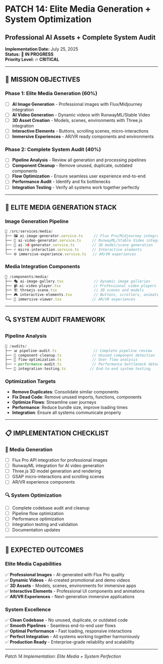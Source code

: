 # PATCH 14: Elite Media Generation + System Optimization
## Professional AI Assets + Complete System Audit

**Implementation Date:** July 25, 2025  
**Status:** 🔄 **IN PROGRESS**  
**Priority Level:** 🔥 **CRITICAL** 

---

## 🎯 **MISSION OBJECTIVES**

### **Phase 1: Elite Media Generation (60%)**
- [ ] **AI Image Generation** - Professional images with Flux/Midjourney integration
- [ ] **AI Video Generation** - Dynamic videos with RunwayML/Stable Video
- [ ] **3D Asset Creation** - Models, scenes, environments with Three.js integration
- [ ] **Interactive Elements** - Buttons, scrolling scenes, micro-interactions
- [ ] **Immersive Experiences** - AR/VR ready components and environments

### **Phase 2: Complete System Audit (40%)**
- [ ] **Pipeline Analysis** - Review all generation and processing pipelines
- [ ] **Component Cleanup** - Remove unused, duplicate, outdated components
- [ ] **Flow Optimization** - Ensure seamless user experience end-to-end
- [ ] **Performance Audit** - Identify and fix bottlenecks
- [ ] **Integration Testing** - Verify all systems work together perfectly

---

## 🎨 **ELITE MEDIA GENERATION STACK**

### **Image Generation Pipeline**
```typescript
📁 /src/services/media/
├── 🖼️ ai-image-generator.service.ts     // Flux Pro/Midjourney integration
├── 🎥 ai-video-generator.service.ts     // RunwayML/Stable Video integration  
├── 🗿 ai-3d-generator.service.ts        // 3D model/scene generation
├── ⚡ micro-interaction.service.ts      // Interactive elements
└── 🌐 immersive-experience.service.ts   // AR/VR experiences
```

### **Media Integration Components**
```typescript
📁 /components/media/
├── 🎭 ai-image-gallery.tsx              // Dynamic image galleries
├── 📹 ai-video-player.tsx               // Professional video players
├── 🏗️ threejs-scene.tsx                 // 3D scenes and models
├── 🎮 interactive-elements.tsx          // Buttons, scrollers, animations
└── 🥽 immersive-viewer.tsx              // AR/VR experiences
```

---

## 🔍 **SYSTEM AUDIT FRAMEWORK**

### **Pipeline Analysis**
```typescript
📁 /audits/
├── 📊 pipeline-audit.ts                 // Complete pipeline review
├── 🧹 component-cleanup.ts              // Unused component detection
├── 🔄 flow-optimization.ts              // User flow analysis
├── ⚡ performance-audit.ts              // Performance bottleneck detection
└── 🔗 integration-testing.ts           // End-to-end system testing
```

### **Optimization Targets**
- **Remove Duplicates**: Consolidate similar components
- **Fix Dead Code**: Remove unused imports, functions, components
- **Optimize Flows**: Streamline user journeys
- **Performance**: Reduce bundle size, improve loading times
- **Integration**: Ensure all systems communicate properly

---

## 📋 **IMPLEMENTATION CHECKLIST**

### **🎨 Media Generation**
- [ ] Flux Pro API integration for professional images
- [ ] RunwayML integration for AI video generation
- [ ] Three.js 3D model generation and rendering
- [ ] GSAP micro-interactions and scrolling scenes
- [ ] AR/VR experience components

### **🔍 System Optimization**
- [ ] Complete codebase audit and cleanup
- [ ] Pipeline flow optimization
- [ ] Performance optimization
- [ ] Integration testing and validation
- [ ] Documentation updates

---

## 🚀 **EXPECTED OUTCOMES**

### **Elite Media Capabilities**
✅ **Professional Images** - AI-generated with Flux Pro quality  
✅ **Dynamic Videos** - AI-created promotional and demo videos  
✅ **3D Assets** - Models, scenes, environments for immersive apps  
✅ **Interactive Elements** - Professional UI components and animations  
✅ **AR/VR Experiences** - Next-generation immersive applications  

### **System Excellence**
✅ **Clean Codebase** - No unused, duplicate, or outdated code  
✅ **Smooth Pipelines** - Seamless end-to-end user flows  
✅ **Optimal Performance** - Fast loading, responsive interactions  
✅ **Perfect Integration** - All systems working together harmoniously  
✅ **Production Ready** - Enterprise-grade reliability and scalability  

---

*Patch 14 Implementation: Elite Media + System Perfection*
